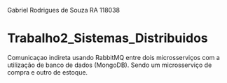 Gabriel Rodrigues de Souza RA 118038
 
 # Trabalho2_Sistemas_Distribuidos

Comunicaçao indireta usando RabbitMQ entre dois microsserviços com a utilização de banco de dados (MongoDB). Sendo um microsserviço de compra e outro de estoque.